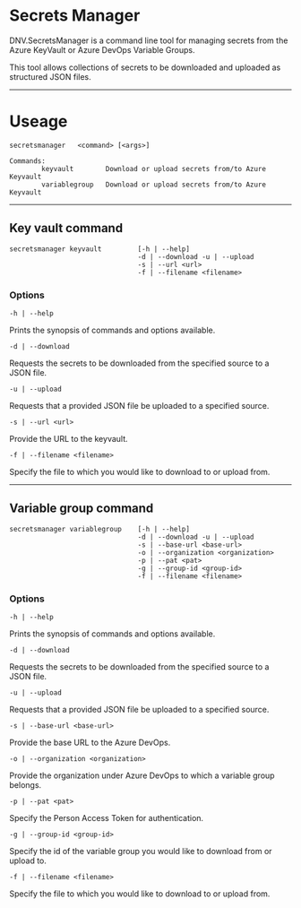 # Secrets Manager

DNV.SecretsManager is a command line tool for managing secrets from the Azure KeyVault or Azure DevOps Variable Groups.

This tool allows collections of secrets to be downloaded and uploaded as structured JSON files.

---
# Useage

```
secretsmanager   <command> [<args>]

Commands:
        keyvault        Download or upload secrets from/to Azure Keyvault
        variablegroup   Download or upload secrets from/to Azure Keyvault
```

---

## Key vault command

```
secretsmanager keyvault			[-h | --help]
						 		-d | --download -u | --upload
						 		-s | --url <url>
						 		-f | --filename <filename>
```

### Options
`-h | --help`

Prints the synopsis of commands and options available.

`-d | --download`

Requests the secrets to be downloaded from the specified source to a JSON file.

`-u | --upload`

Requests that a provided JSON file be uploaded to a specified source.

`-s | --url <url>`

Provide the URL to the keyvault.

`-f | --filename <filename>`

Specify the file to which you would like to download to or upload from.

---

## Variable group command
```
secretsmanager variablegroup	[-h | --help]
								-d | --download -u | --upload
								-s | --base-url <base-url>
								-o | --organization <organization>
								-p | --pat <pat>
								-g | --group-id <group-id>
								-f | --filename <filename>
```
### Options
`-h | --help`

Prints the synopsis of commands and options available.

`-d | --download`

Requests the secrets to be downloaded from the specified source to a JSON file.

`-u | --upload`

Requests that a provided JSON file be uploaded to a specified source.

`-s | --base-url <base-url>`

Provide the base URL to the Azure DevOps.

`-o | --organization <organization>`

Provide the organization under Azure DevOps to which a variable group belongs.

`-p | --pat <pat>`

Specify the Person Access Token for authentication.

`-g | --group-id <group-id>`

Specify the id of the variable group you would like to download from or upload to.

`-f | --filename <filename>`

Specify the file to which you would like to download to or upload from.